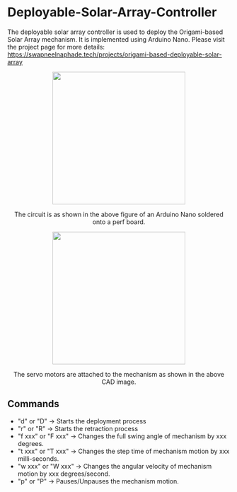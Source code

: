 # Deployable-Solar-Array-Controller
The deployable solar array controller is used to deploy the Origami-based Solar Array mechanism. It is implemented using Arduino Nano. Please visit the project page for more details: https://swapneelnaphade.tech/projects/origami-based-deployable-solar-array 
 
 <center><img width="300" src="https://swapneelnaphade.tech/wp-content/uploads/2018/12/image074.jpg"><br>

The circuit is as shown in the above figure of an Arduino Nano soldered onto a perf board.

<img align="center" width="300" src="https://swapneelnaphade.tech/wp-content/uploads/2018/12/image067-300x185.jpg"><br>

The servo motors are attached to the mechanism as shown in the above CAD image.</center>


## Commands
- "d" or "D" -> Starts the deployment process
- "r" or "R" -> Starts the retraction process
- "f xxx" or "F xxx" -> Changes the full swing angle of mechanism by xxx degrees.
- "t xxx" or "T xxx" -> Changes the step time of mechanism motion by xxx milli-seconds.
- "w xxx" or "W xxx" -> Changes the angular velocity of mechanism motion by xxx degrees/second.
- "p" or "P" -> Pauses/Unpauses the mechanism motion.

 
